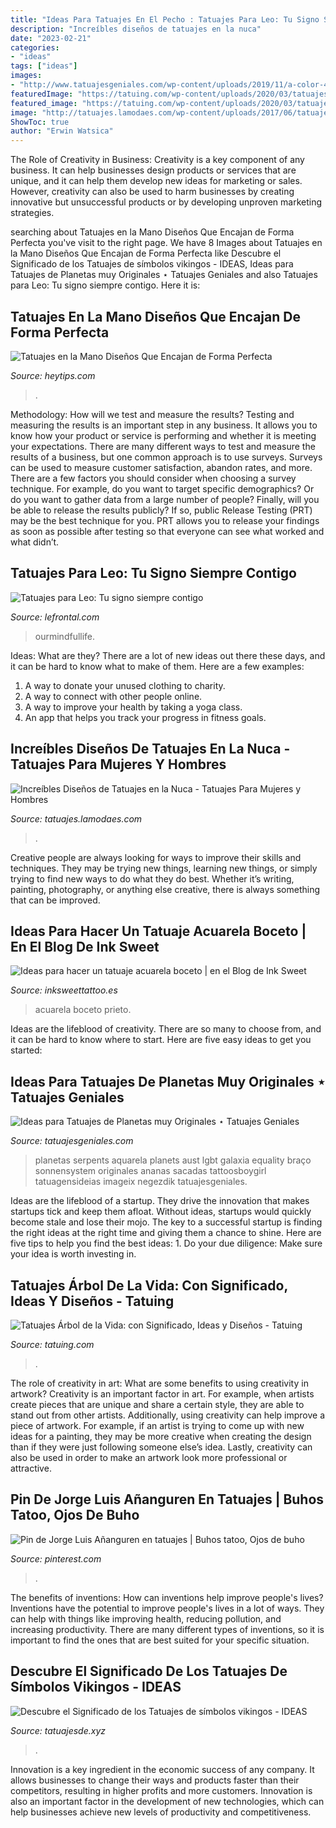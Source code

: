 ```yaml
---
title: "Ideas Para Tatuajes En El Pecho : Tatuajes Para Leo: Tu Signo Siempre Contigo"
description: "Increíbles diseños de tatuajes en la nuca"
date: "2023-02-21"
categories:
- "ideas"
tags: ["ideas"]
images:
- "http://www.tatuajesgeniales.com/wp-content/uploads/2019/11/a-color-4.jpg"
featuredImage: "https://tatuing.com/wp-content/uploads/2020/03/tatuajes-arbol-de-la-vida-pierna.jpg"
featured_image: "https://tatuing.com/wp-content/uploads/2020/03/tatuajes-arbol-de-la-vida-pierna.jpg"
image: "http://tatuajes.lamodaes.com/wp-content/uploads/2017/06/tatuajes-en-la-nuca-15.jpg"
ShowToc: true
author: "Erwin Watsica"
---
```



The Role of Creativity in Business:
Creativity is a key component of any business. It can help businesses design products or services that are unique, and it can help them develop new ideas for marketing or sales. However, creativity can also be used to harm businesses by creating innovative but unsuccessful products or by developing unproven marketing strategies.

	

		
searching about Tatuajes en la Mano Diseños Que Encajan de Forma Perfecta you've visit to the right page. We have 8 Images about Tatuajes en la Mano Diseños Que Encajan de Forma Perfecta like Descubre el Significado de los Tatuajes de símbolos vikingos - IDEAS, Ideas para Tatuajes de Planetas muy Originales ⋆ Tatuajes Geniales and also Tatuajes para Leo: Tu signo siempre contigo. Here it is:
		
    
## Tatuajes En La Mano Diseños Que Encajan De Forma Perfecta

<img loading=lazy src="https://www.heytips.com/wp-content/uploads/2017/10/tatuajes-en-la-mano-para-mujeres-3.jpg" onerror="this.onerror=null;this.src='https://tse4.mm.bing.net/th?id=OIP.-dmGZ-mElQI_XynWUUQXpQHaJ4&amp;pid=15.1';" alt="Tatuajes en la Mano Diseños Que Encajan de Forma Perfecta">

_Source: heytips.com_

>. 

	

Methodology: How will we test and measure the results?
Testing and measuring the results is an important step in any business. It allows you to know how your product or service is performing and whether it is meeting your expectations. There are many different ways to test and measure the results of a business, but one common approach is to use surveys. Surveys can be used to measure customer satisfaction, abandon rates, and more.
There are a few factors you should consider when choosing a survey technique. For example, do you want to target specific demographics? Or do you want to gather data from a large number of people? Finally, will you be able to release the results publicly? If so, public Release Testing (PRT) may be the best technique for you. PRT allows you to release your findings as soon as possible after testing so that everyone can see what worked and what didn’t.

    
## Tatuajes Para Leo: Tu Signo Siempre Contigo

<img loading=lazy src="https://www.lefrontal.com/es/images/sh02/tatuaje-signo-zodiaco-leo-42.jpg" onerror="this.onerror=null;this.src='https://tse4.mm.bing.net/th?id=OIP.NFvfDY7wnReab51JlKtCjwHaLR&amp;pid=15.1';" alt="Tatuajes para Leo: Tu signo siempre contigo">

_Source: lefrontal.com_

>ourmindfullife. 

	

Ideas: What are they?
There are a lot of new ideas out there these days, and it can be hard to know what to make of them. Here are a few examples:
1. A way to donate your unused clothing to charity.
2. A way to connect with other people online.
3. A way to improve your health by taking a yoga class.
4. An app that helps you track your progress in fitness goals.

    
## Increíbles Diseños De Tatuajes En La Nuca - Tatuajes Para Mujeres Y Hombres

<img loading=lazy src="http://tatuajes.lamodaes.com/wp-content/uploads/2017/06/tatuajes-en-la-nuca-15.jpg" onerror="this.onerror=null;this.src='https://tse4.mm.bing.net/th?id=OIP.wb0xm1CAX2NGUoI5mx7wlAHaFj&amp;pid=15.1';" alt="Increíbles Diseños de Tatuajes en la Nuca - Tatuajes Para Mujeres y Hombres">

_Source: tatuajes.lamodaes.com_

>. 

	

Creative people are always looking for ways to improve their skills and techniques. They may be trying new things, learning new things, or simply trying to find new ways to do what they do best. Whether it’s writing, painting, photography, or anything else creative, there is always something that can be improved.

    
## Ideas Para Hacer Un Tatuaje Acuarela Boceto | En El Blog De Ink Sweet

<img loading=lazy src="https://inksweettattoo.es/wp-content/uploads/2019/09/tatuaje-acuarela-boceto-ink-sweet-08.jpg" onerror="this.onerror=null;this.src='https://tse2.mm.bing.net/th?id=OIP.iaOnjqzabY3U47Uv8d7S4QHaJ4&amp;pid=15.1';" alt="Ideas para hacer un tatuaje acuarela boceto | en el Blog de Ink Sweet">

_Source: inksweettattoo.es_

>acuarela boceto prieto. 

	

Ideas are the lifeblood of creativity. There are so many to choose from, and it can be hard to know where to start. Here are five easy ideas to get you started:

    
## Ideas Para Tatuajes De Planetas Muy Originales ⋆ Tatuajes Geniales

<img loading=lazy src="http://www.tatuajesgeniales.com/wp-content/uploads/2019/11/a-color-4.jpg" onerror="this.onerror=null;this.src='https://tse3.mm.bing.net/th?id=OIP.94piVFcDuGaVmjPqgU-CZQHaJ4&amp;pid=15.1';" alt="Ideas para Tatuajes de Planetas muy Originales ⋆ Tatuajes Geniales">

_Source: tatuajesgeniales.com_

>planetas serpents aquarela planets aust lgbt galaxia equality braço sonnensystem originales ananas sacadas tattoosboygirl tatuagensideias imageix negezdik tatuajesgeniales. 

	

Ideas are the lifeblood of a startup. They drive the innovation that makes startups tick and keep them afloat. Without ideas, startups would quickly become stale and lose their mojo. The key to a successful startup is finding the right ideas at the right time and giving them a chance to shine. Here are five tips to help you find the best ideas: 1. Do your due diligence: Make sure your idea is worth investing in.

    
## Tatuajes Árbol De La Vida: Con Significado, Ideas Y Diseños - Tatuing

<img loading=lazy src="https://tatuing.com/wp-content/uploads/2020/03/tatuajes-arbol-de-la-vida-pierna.jpg" onerror="this.onerror=null;this.src='https://tse3.mm.bing.net/th?id=OIP.Yxo2us3BKQVZL5aHb3xHDAHaFJ&amp;pid=15.1';" alt="Tatuajes Árbol de la Vida: con Significado, Ideas y Diseños - Tatuing">

_Source: tatuing.com_

>. 

	

The role of creativity in art: What are some benefits to using creativity in artwork?
Creativity is an important factor in art. For example, when artists create pieces that are unique and share a certain style, they are able to stand out from other artists. Additionally, using creativity can help improve a piece of artwork. For example, if an artist is trying to come up with new ideas for a painting, they may be more creative when creating the design than if they were just following someone else’s idea. Lastly, creativity can also be used in order to make an artwork look more professional or attractive.

    
## Pin De Jorge Luis Añanguren En Tatuajes | Buhos Tatoo, Ojos De Buho

<img loading=lazy src="https://i.pinimg.com/736x/1f/45/2f/1f452f7f0c6ad25eff5244617c202a82.jpg" onerror="this.onerror=null;this.src='https://tse1.mm.bing.net/th?id=OIP.B5IePps7YgnmdrN-n-GrVQHaJ3&amp;pid=15.1';" alt="Pin de Jorge Luis Añanguren en tatuajes | Buhos tatoo, Ojos de buho">

_Source: pinterest.com_

>. 

	

The benefits of inventions: How can inventions help improve people's lives?
Inventions have the potential to improve people's lives in a lot of ways. They can help with things like improving health, reducing pollution, and increasing productivity. There are many different types of inventions, so it is important to find the ones that are best suited for your specific situation.

    
## Descubre El Significado De Los Tatuajes De Símbolos Vikingos - IDEAS

<img loading=lazy src="https://tatuajesde.xyz/wp-content/uploads/2020/12/tatuajes-vikingos-8.jpg" onerror="this.onerror=null;this.src='https://tse1.mm.bing.net/th?id=OIP.UVQz3paLGFh0w9AkfnCCdAHaI0&amp;pid=15.1';" alt="Descubre el Significado de los Tatuajes de símbolos vikingos - IDEAS">

_Source: tatuajesde.xyz_

>. 

	

Innovation is a key ingredient in the economic success of any company. It allows businesses to change their ways and products faster than their competitors, resulting in higher profits and more customers. Innovation is also an important factor in the development of new technologies, which can help businesses achieve new levels of productivity and competitiveness.

